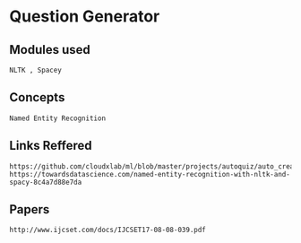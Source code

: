 # Question Generator

## Modules used

    NLTK , Spacey


## Concepts

    Named Entity Recognition

## Links Reffered

    https://github.com/cloudxlab/ml/blob/master/projects/autoquiz/auto_create_quiz.py.ipynb    
    https://towardsdatascience.com/named-entity-recognition-with-nltk-and-spacy-8c4a7d88e7da
    
    
## Papers
    http://www.ijcset.com/docs/IJCSET17-08-08-039.pdf

